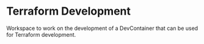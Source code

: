 # Terraform Development

Workspace to work on the development of a DevContainer that can be used for
Terraform development.
